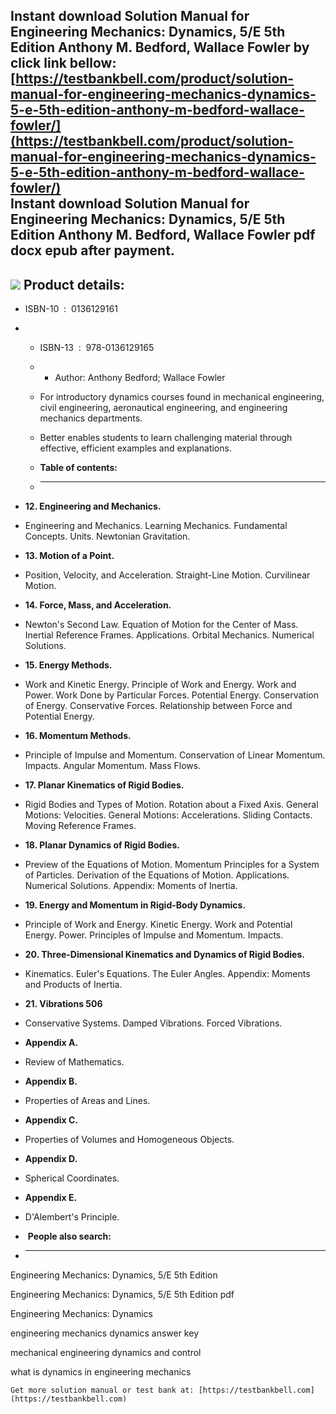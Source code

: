 Instant download **Solution Manual for Engineering Mechanics: Dynamics, 5/E 5th Edition Anthony M. Bedford, Wallace Fowler** by click link bellow:  
[https://testbankbell.com/product/solution-manual-for-engineering-mechanics-dynamics-5-e-5th-edition-anthony-m-bedford-wallace-fowler/](https://testbankbell.com/product/solution-manual-for-engineering-mechanics-dynamics-5-e-5th-edition-anthony-m-bedford-wallace-fowler/)  
**Instant download Solution Manual for Engineering Mechanics: Dynamics, 5/E 5th Edition Anthony M. Bedford, Wallace Fowler pdf docx epub after payment.**
---------------------------------------------------------------------------------------------------------------------------------------------------------


![](https://testbankbell.com/wp-content/uploads/2023/05/0136129161.jpg)
**Product details:**
--------------------


* ISBN-10 ‏ : ‎ 0136129161
* * ISBN-13 ‏ : ‎ 978-0136129165
  * * Author: Anthony Bedford; Wallace Fowler
   
  * For introductory dynamics courses found in mechanical engineering, civil engineering, aeronautical engineering, and engineering mechanics departments.
 
  * Better enables students to learn challenging material through effective, efficient examples and explanations.
  * **Table of contents:**
  * ----------------------
 
* **12. Engineering and Mechanics.**
* Engineering and Mechanics. Learning Mechanics. Fundamental Concepts. Units. Newtonian Gravitation.
* **13. Motion of a Point.**
* Position, Velocity, and Acceleration. Straight-Line Motion. Curvilinear Motion.
* **14. Force, Mass, and Acceleration.**
* Newton's Second Law. Equation of Motion for the Center of Mass. Inertial Reference Frames. Applications. Orbital Mechanics. Numerical Solutions.
* **15. Energy Methods.**
* Work and Kinetic Energy. Principle of Work and Energy. Work and Power. Work Done by Particular Forces. Potential Energy. Conservation of Energy. Conservative Forces. Relationship between Force and Potential Energy.
* **16. Momentum Methods.**
* Principle of Impulse and Momentum. Conservation of Linear Momentum. Impacts. Angular Momentum. Mass Flows.
* **17. Planar Kinematics of Rigid Bodies.**
* Rigid Bodies and Types of Motion. Rotation about a Fixed Axis. General Motions: Velocities. General Motions: Accelerations. Sliding Contacts. Moving Reference Frames.
* **18. Planar Dynamics of Rigid Bodies.**
* Preview of the Equations of Motion. Momentum Principles for a System of Particles. Derivation of the Equations of Motion. Applications. Numerical Solutions. Appendix: Moments of Inertia.

* **19. Energy and Momentum in Rigid-Body Dynamics.**
* Principle of Work and Energy. Kinetic Energy. Work and Potential Energy. Power. Principles of Impulse and Momentum. Impacts.
* **20. Three-Dimensional Kinematics and Dynamics of Rigid Bodies.**
* Kinematics. Euler's Equations. The Euler Angles. Appendix: Moments and Products of Inertia.
* **21. Vibrations 506**
* Conservative Systems. Damped Vibrations. Forced Vibrations.
* **Appendix A.**
* Review of Mathematics.
* **Appendix B.**
* Properties of Areas and Lines.
* **Appendix C.**
* Properties of Volumes and Homogeneous Objects.
* **Appendix D.**
* Spherical Coordinates.
* **Appendix E.**
* D'Alembert's Principle.

*  **People also search:**
* -----------------------

Engineering Mechanics: Dynamics, 5/E 5th Edition

Engineering Mechanics: Dynamics, 5/E 5th Edition pdf

Engineering Mechanics: Dynamics

engineering mechanics dynamics answer key

mechanical engineering dynamics and control

what is dynamics in engineering mechanics


    Get more solution manual or test bank at: [https://testbankbell.com](https://testbankbell.com)
